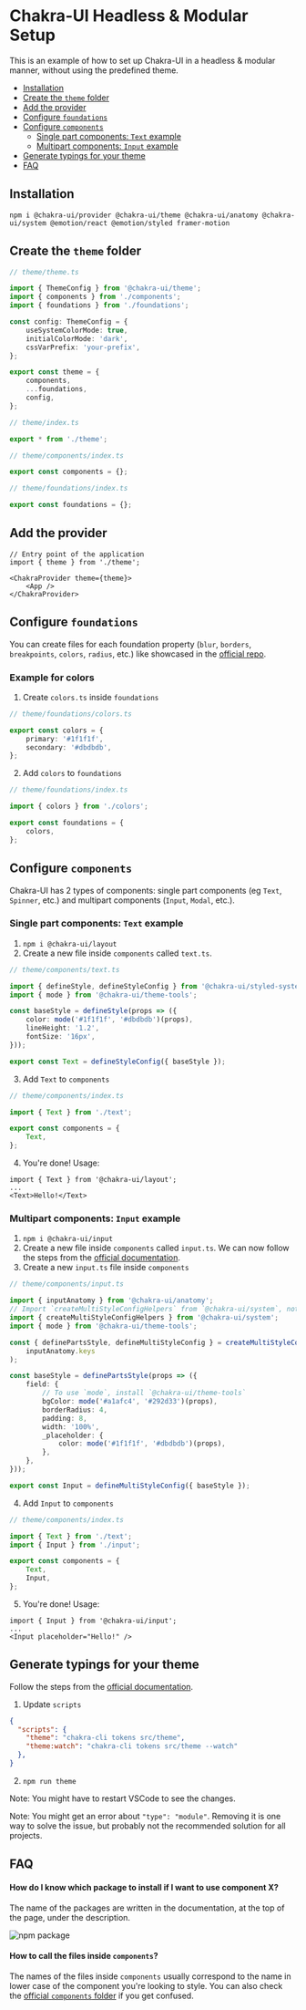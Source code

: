 # Chakra-UI Headless & Modular Setup

This is an example of how to set up Chakra-UI in a headless & modular manner, without using the predefined theme.

- [Installation](#installation)
- [Create the `theme` folder](#create-the-theme-folder)
- [Add the provider](#add-the-provider)
- [Configure `foundations`](#configure-foundations)
- [Configure `components`](#configure-components)
    - [Single part components: `Text` example](#single-part-components-text-example)
    - [Multipart components: `Input` example](#multipart-components-input-example)
- [Generate typings for your theme](#generate-typings-for-your-theme)
- [FAQ](#faq)


## Installation

```
npm i @chakra-ui/provider @chakra-ui/theme @chakra-ui/anatomy @chakra-ui/system @emotion/react @emotion/styled framer-motion
```

## Create the `theme` folder

```typescript
// theme/theme.ts

import { ThemeConfig } from '@chakra-ui/theme';
import { components } from './components';
import { foundations } from './foundations';

const config: ThemeConfig = {
    useSystemColorMode: true,
    initialColorMode: 'dark',
    cssVarPrefix: 'your-prefix',
};

export const theme = {
    components,
    ...foundations,
    config,
};
```

```typescript
// theme/index.ts

export * from './theme';
```

```typescript
// theme/components/index.ts

export const components = {};
```

```typescript
// theme/foundations/index.ts

export const foundations = {};
```

## Add the provider

```tsx
// Entry point of the application
import { theme } from './theme';

<ChakraProvider theme={theme}>
    <App />
</ChakraProvider>
```

## Configure `foundations`
You can create files for each foundation property (`blur`, `borders`,
`breakpoints`, `colors`, `radius`, etc.) like showcased in the [official
repo](https://github.com/chakra-ui/chakra-ui/tree/main/packages/components/theme/src/foundations).

### Example for colors
1. Create `colors.ts` inside `foundations`
```typescript
// theme/foundations/colors.ts

export const colors = {
    primary: '#1f1f1f',
    secondary: '#dbdbdb',
};
```
2. Add `colors` to `foundations`
```typescript
// theme/foundations/index.ts

import { colors } from './colors';

export const foundations = {
    colors,
};
```

## Configure `components`

Chakra-UI has 2 types of components: single part components (eg `Text`, `Spinner`, etc.) and multipart components (`Input`, `Modal`, etc.).

### Single part components: `Text` example
1. `npm i @chakra-ui/layout`
2. Create a new file inside `components` called `text.ts`.
```typescript
// theme/components/text.ts

import { defineStyle, defineStyleConfig } from '@chakra-ui/styled-system';
import { mode } from '@chakra-ui/theme-tools';

const baseStyle = defineStyle(props => ({
    color: mode('#1f1f1f', '#dbdbdb')(props),
    lineHeight: '1.2',
    fontSize: '16px',
}));

export const Text = defineStyleConfig({ baseStyle });
```
3. Add `Text` to `components`
```typescript
// theme/components/index.ts

import { Text } from './text';

export const components = {
    Text,
};
```
4. You're done! Usage:
```tsx
import { Text } from '@chakra-ui/layout';
...
<Text>Hello!</Text>
```

### Multipart components: `Input` example

1. `npm i @chakra-ui/input`
2. Create a new file inside `components` called `input.ts`. We can now follow the steps from the [official documentation](https://chakra-ui.com/docs/components/input/theming#customizing-the-default-theme).
3. Create a new `input.ts` file inside `components`
```typescript
// theme/components/input.ts

import { inputAnatomy } from '@chakra-ui/anatomy';
// Import `createMultiStyleConfigHelpers` from `@chakra-ui/system`, not `@chakra-ui/react` as mentioned in the docs
import { createMultiStyleConfigHelpers } from '@chakra-ui/system';
import { mode } from '@chakra-ui/theme-tools';

const { definePartsStyle, defineMultiStyleConfig } = createMultiStyleConfigHelpers(
    inputAnatomy.keys
);

const baseStyle = definePartsStyle(props => ({
    field: {
        // To use `mode`, install `@chakra-ui/theme-tools`
        bgColor: mode('#a1afc4', '#292d33')(props),
        borderRadius: 4,
        padding: 8,
        width: '100%',
        _placeholder: {
            color: mode('#1f1f1f', '#dbdbdb')(props),
        },
    },
}));

export const Input = defineMultiStyleConfig({ baseStyle });
```
4. Add `Input` to `components`
```typescript
// theme/components/index.ts

import { Text } from './text';
import { Input } from './input';

export const components = {
    Text,
    Input,
};
```
5. You're done! Usage:
```tsx
import { Input } from '@chakra-ui/input';
...
<Input placeholder="Hello!" />
```

## Generate typings for your theme

Follow the steps from the [official documentation](https://chakra-ui.com/docs/styled-system/cli).

1. Update `scripts`
```json
{
  "scripts": {
    "theme": "chakra-cli tokens src/theme",
    "theme:watch": "chakra-cli tokens src/theme --watch"
  },
}
```
2. `npm run theme`

Note: You might have to restart VSCode to see the changes.

Note: You might get an error about `"type": "module"`. Removing it is one way to
solve the issue, but probably not the recommended solution for all projects.
## FAQ

#### How do I know which package to install if I want to use component X?
The name of the packages are written in the documentation, at the top of the
page, under the description.

![npm package](https://i.gyazo.com/1510078e653ff46772e89ba83f37cd23.png)

#### How to call the files inside `components`?
The names of the files inside `components` usually correspond to the name in lower case of the component you're looking to style. You can also check the [official `components` folder](https://github.com/chakra-ui/chakra-ui/tree/main/packages/components/theme/src/components) if you get confused.
